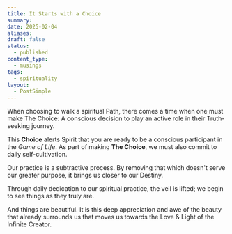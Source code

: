 ```yaml
---
title: It Starts with a Choice
summary: 
date: 2025-02-04
aliases: 
draft: false
status:
  - published
content_type:
  - musings
tags:
  - spirituality
layout:
  - PostSimple
---
```


When choosing to walk a spiritual Path, there comes a time when one must make <span className="bold-underline">The Choice</span>: A conscious decision to play an active role in their Truth-seeking journey.

This **Choice** alerts Spirit that you are ready to be a conscious participant in the _Game of Life_. As part of making **The Choice**, we must also commit to daily self-cultivation.

Our practice is a subtractive process. By removing that which doesn't serve our greater purpose, it brings us closer to our Destiny.

Through daily dedication to our spiritual practice, the veil is lifted; we begin to see things as they truly are.

And things are beautiful. It is this deep appreciation and awe of the beauty that already surrounds us that moves us towards the Love & Light of the Infinite Creator.
